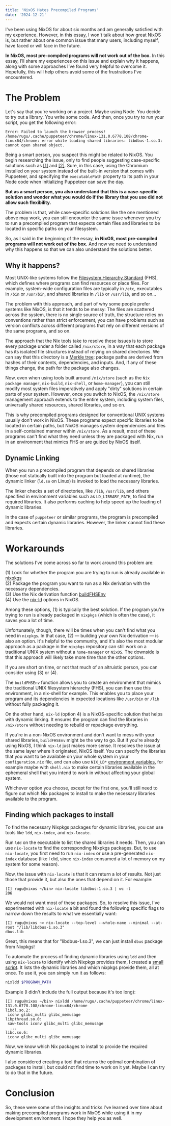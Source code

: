 ```yaml
---
title: 'NixOS Hates Precompiled Programs'
date: '2024-12-21'
---
```


I've been using NixOS for about six months and am generally satisfied with my experience. However, in this essay, I won't talk about how great NixOS is, but rather about one common issue that many users, including myself, have faced or will face in the future.

**In NixOS, most pre-compiled programs will not work out of the box.** In this essay, I’ll share my experiences on this issue and explain why it happens, along with some approaches I’ve found very helpful to overcome it. Hopefully, this will help others avoid some of the frustrations I’ve encountered.

# The Problem

Let's say that you're working on a project. Maybe using Node. You decide to try out a library. You write some code. And then, once you try to run your script, you get the following error:

```fish
Error: Failed to launch the browser process!
/home/rugu/.cache/puppeteer/chrome/linux-131.0.6778.108/chrome-linux64/chrome: error while loading shared libraries: libdbus-1.so.3: cannot open shared object.
```

Being a smart person, you suspect this might be related to NixOS. You begin researching the issue, only to find people suggesting case-specific solutions such as [\[1\]](https://www.reddit.com/r/NixOS/comments/1gzygtd/comment/lz1qd0t) and [\[2\]](https://www.reddit.com/r/NixOS/comments/1gzygtd/comment/lz5cq99). Sure, in this case, using the Chromium installed on your system instead of the built-in version that comes with Puppeteer, and specifying the `executablePath` property to its path in your Node code when initializing Puppeteer can save the day.

**But as a smart person, you also understand that this is a case-specific solution and wonder what you would do if the library that you use did not allow such flexibility.**

The problem is that, while case-specific solutions like the one mentioned above may work, you can still encounter the same issue whenever you try to run a precompiled program that expects certain files and libraries to be located in specific paths on your filesystem.

So, as I said in the beginning of the essay, **in NixOS, most pre-compiled programs will not work out of the box.** And now we need to understand why this happens so that we can also understand the solutions better.

## Why it happens?

Most UNIX-like systems follow the [Filesystem Hierarchy Standard](https://en.wikipedia.org/wiki/Filesystem_Hierarchy_Standard) (FHS), which defines where programs can find resources or place files. For example, system-wide configuration files are typically in `/etc`, executables in `/bin` or `/usr/bin`, and shared libraries in `/lib` or `/usr/lib`, and so on...

The problem with this approach, and part of why some people prefer systems like NixOS, is that it tends to be messy: The files are scattered across the system, there is no single source of truth, the structure relies on conventions rather than strict enforcement, you can have problems such as version conflicts across different programs that rely on different versions of the same programs, and so on.

The approach that the Nix tools take to resolve these issues is to store every package under a folder called `/nix/store`, in a way that each package has its isolated file structures instead of relying on shared directories. We can say that this directory is a [Merkle tree](https://en.wikipedia.org/wiki/Merkle_tree): package paths are derived from hashes of their contents, dependencies, and inputs. And, if any of these things change, the path for the package also changes.

Now, even when using tools built around `/nix/store` (such as the `Nix package manager`, `nix-build`, `nix-shell`, or `home-manager`), you can still modify most system files imperatively and apply "dirty" solutions in certain parts of your system. However, once you switch to NixOS, the `/nix/store` management approach extends to the entire system, including system files, universally shared resources, shared libraries, and so on.

This is why precompiled programs designed for conventional UNIX systems usually don't work in NixOS. These programs expect specific libraries to be located in certain paths, but NixOS manages system dependencies and files in a self-contained manner within `/nix/store`. As a result, most of these programs can't find what they need unless they are packaged with Nix, run in an environment that mimics FHS or are guided by NixOS itself.

## Dynamic Linking

When you run a precompiled program that depends on shared libraries (those not statically built into the program but loaded at runtime), the dynamic linker (`ld.so` on Linux) is invoked to load the necessary libraries.

The linker checks a set of directories, like `/lib`, `/usr/lib`, and others specified in environment variables such as `LD_LIBRARY_PATH`, to find the required libraries. It also performs caching to help speed up the loading of dynamic libraries.

In the case of `puppeteer` or similar programs, the program is precompiled and expects certain dynamic libraries. However, the linker cannot find these libraries.

# Workarounds

The solutions I've come across so far to work around this problem are:

(1) Look for whether the program you are trying to run is already available in [nixpkgs](https://search.nixos.org/packages) \
(2) Package the program you want to run as a Nix derivation with the necessary dependencies. \
(3) Use the Nix derivation function [buildFHSEnv](https://ryantm.github.io/nixpkgs/builders/special/fhs-environments) \
(4) Use the [nix-ld](https://search.nixos.org/options?channel=24.11&show=programs.nix-ld) options in NixOS.

Among these options, (1) is typically the best solution. If the program you're trying to run is already packaged in `nixpkgs` (which is often the case), it saves you a lot of time.

Unfortunately, though, there will be times when you can't find what you need in `nixpkgs`. In that case, (2) — building your own Nix derivation — is also an option. It's helpful to the community, and it's also the most modular approach as a package in the `nixpkgs` repository can still work on a traditional UNIX system without a `home-manager` or `NixOS`. The downside is that this approach will likely take more time than the other options.

If you are short on time, or not that much of an altruistic person, you can consider using (3) or (4).

The `buildFHSEnv` function allows you to create an environment that mimics the traditional UNIX filesystem hierarchy (FHS), you can then use this environment, in a nix-shell for example. This enables you to place your program and its dependencies in expected locations like `/usr/bin` or `/lib` without fully packaging it.

On the other hand, `nix-ld` (option 4) is a NixOS-specific solution that helps with dynamic linking. It ensures the program can find the libraries in `/nix/store` without needing to rebuild or repackage everything.

If you're in a non-NixOS environment and don't want to mess with your shared libraries, `buildFHSEnv` might be the way to go. But if you're already using NixOS, I think `nix-ld` just makes more sense. It resolves the issue at the same layer where it originated, NixOS itself. You can specify the libraries that you want to be available on your whole system in your `configuration.nix` file, and can also use `NIX_LD*` [environment variables](https://github.com/nix-community/nix-ld?tab=readme-ov-file#usage), for example maybe with `shell.nix` to make certain libraries available in the ephemeral shell that you intend to work in without affecting your global system.

Whichever option you choose, except for the first one, you'll still need to figure out which Nix packages to install to make the necessary libraries available to the program.

## Finding which packages to install

To find the necessary Nixpkgs packages for dynamic libraries, you can use tools like `ldd`, `nix-index`, and `nix-locate`.

Run `ldd` on the executable to list the shared libraries it needs. Then, you can use `nix-locate` to find the corresponding Nixpkgs packages. But, to use `nix-locate`, you first need to run `nix-index` or use a pre-generated `nix-index` database (like I did, since `nix-index` consumed a lot of memory on my system for some reason).

Now, the issue with `nix-locate` is that it can return a lot of results. Not just those that provide it, but also the ones that depend on it. For example:

```fish
[I] rugu@nixos ~/bin> nix-locate libdbus-1.so.3 | wc -l
206
```

We would not want most of these packages. So, to resolve this issue, I've experimented with `nix-locate` a bit and found the following specific flags to narrow down the results to what we essentially want:

```fish
[I] rugu@nixos ~> nix-locate --top-level --whole-name --minimal --at-root "/lib/libdbus-1.so.3"
dbus.lib
```

Great, this means that for "libdbus-1.so.3", we can just install `dbus` package from Nixpkgs!

To automate the process of finding dynamic libraries using `ldd` and then using `nix-locate` to identify which Nixpkgs provides them, I created a [small script](https://github.com/kugurerdem/nix-config/blob/23f0ae804112672e1c8c334efa126b410ed874d7/home-manager/dotfiles/.local/bin/nixldd). It lists the dynamic libraries and which nixpkgs provide them, all at once. To use it, you can simply run it as follows:

```bash
nixldd $PROGRAM_PATH
```

Example (I didn't include the full output because it's too long):

```fish
[I] rugu@nixos ~/bin> nixldd /home/rugu/.cache/puppeteer/chrome/linux-131.0.6778.108/chrome-linux64/chrome
libdl.so.2:
 iconv glibc_multi glibc_memusage
libpthread.so.0:
 saw-tools iconv glibc_multi glibc_memusage
  ...
libc.so.6:
 iconv glibc_multi glibc_memusage
```

Now, we know which Nix packages to install to provide the required dynamic libraries.

I also considered creating a tool that returns the optimal combination of packages to install, but could not find time to work on it yet. Maybe I can try to do that in the future.

# Conclusion

So, these were some of the insights and tricks I’ve learned over time about making precompiled programs work in NixOS while using it in my development environment. I hope they help you as well.

